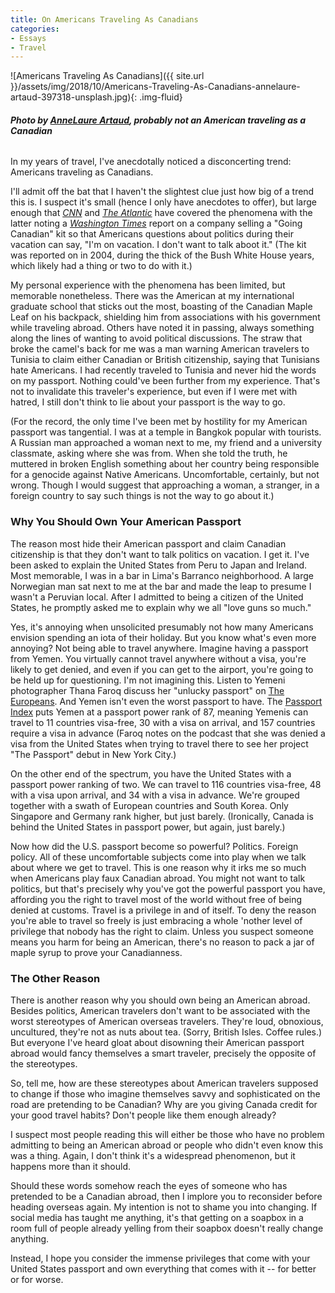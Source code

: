 ```yaml
---
title: On Americans Traveling As Canadians
categories:
- Essays
- Travel
---
```


![Americans Traveling As Canadians]({{ site.url }}/assets/img/2018/10/Americans-Traveling-As-Canadians-annelaure-artaud-397318-unsplash.jpg){: .img-fluid}

###### **Photo by [AnneLaure Artaud](https://unsplash.com/photos/-Paw27s_kTc?utm_source=unsplash&utm_medium=referral&utm_content=creditCopyText), probably not an American traveling as a Canadian**

In my years of travel, I've anecdotally noticed a disconcerting trend: Americans traveling as Canadians.

I'll admit off the bat that I haven't the slightest clue just how big of a trend this is. I suspect it's small (hence I only have anecdotes to offer), but large enough that [_CNN_](http://edition.cnn.com/travel/article/fake-canadians-canada-day-travel/index.html) and [_The Atlantic_](https://www.theatlantic.com/notes/2016/02/americans-pretend-to-be-canadian-while-traveling/470811/) have covered the phenomena with the latter noting a [_Washington Times_](https://www.washingtontimes.com/news/2004/dec/8/20041208-122554-8534r/) report on a company selling a "Going Canadian" kit so that Americans questions about politics during their vacation can say, "I'm on vacation. I don't want to talk aboot it." (The kit was reported on in 2004, during the thick of the Bush White House years, which likely had a thing or two to do with it.)

<!-- more -->

My personal experience with the phenomena has been limited, but memorable nonetheless. There was the American at my international graduate school that sticks out the most, boasting of the Canadian Maple Leaf on his backpack, shielding him from associations with his government while traveling abroad. Others have noted it in passing, always something along the lines of wanting to avoid political discussions. The straw that broke the camel's back for me was a man warning American travelers to Tunisia to claim either Canadian or British citizenship, saying that Tunisians hate Americans. I had recently traveled to Tunisia and never hid the words on my passport. Nothing could've been further from my experience. That's not to invalidate this traveler's experience, but even if I were met with hatred, I still don't think to lie about your passport is the way to go.

(For the record, the only time I've been met by hostility for my American passport was tangential. I was at a temple in Bangkok popular with tourists. A Russian man approached a woman next to me, my friend and a university classmate, asking where she was from. When she told the truth, he muttered in broken English something about her country being responsible for a genocide against Native Americans. Uncomfortable, certainly, but not wrong. Though I would suggest that approaching a woman, a stranger, in a foreign country to say such things is not the way to go about it.)

### Why You Should Own Your American Passport

The reason most hide their American passport and claim Canadian citizenship is that they don't want to talk politics on vacation. I get it. I've been asked to explain the United States from Peru to Japan and Ireland. Most memorable, I was in a bar in Lima's Barranco neighborhood. A large Norwegian man sat next to me at the bar and made the leap to presume I wasn't a Peruvian local. After I admitted to being a citizen of the United States, he promptly asked me to explain why we all "love guns so much."

Yes, it's annoying when unsolicited presumably not how many Americans envision spending an iota of their holiday. But you know what's even more annoying? Not being able to travel anywhere. Imagine having a passport from Yemen. You virtually cannot travel anywhere without a visa, you're likely to get denied, and even if you can get to the airport, you're going to be held up for questioning. I'm not imagining this. Listen to Yemeni photographer Thana Faroq discuss her "unlucky passport" on [The Europeans](https://anchor.fm/the-europeans/episodes/October-16-The-Unlucky-Passport-e2dia9/a-a5sblv). And Yemen isn't even the worst passport to have. The [Passport Index](https://www.passportindex.org/byRank.php) puts Yemen at a passport power rank of 87, meaning Yemenis can travel to 11 countries visa-free, 30 with a visa on arrival, and 157 countries require a visa in advance (Faroq notes on the podcast that she was denied a visa from the United States when trying to travel there to see her project "The Passport" debut in New York City.)

On the other end of the spectrum, you have the United States with a passport power ranking of two. We can travel to 116 countries visa-free, 48 with a visa upon arrival, and 34 with a visa in advance. We're grouped together with a swath of European countries and South Korea. Only Singapore and Germany rank higher, but just barely. (Ironically, Canada is behind the United States in passport power, but again, just barely.)

Now how did the U.S. passport become so powerful? Politics. Foreign policy. All of these uncomfortable subjects come into play when we talk about where we get to travel. This is one reason why it irks me so much when Americans play faux Canadian abroad. You might not want to talk politics, but that's precisely why you've got the powerful passport you have, affording you the right to travel most of the world without free of being denied at customs. Travel is a privilege in and of itself. To deny the reason you're able to travel so freely is just embracing a whole 'nother level of privilege that nobody has the right to claim. Unless you suspect someone means you harm for being an American, there's no reason to pack a jar of maple syrup to prove your Canadianness.

### The Other Reason

There is another reason why you should own being an American abroad. Besides politics, American travelers don't want to be associated with the worst stereotypes of American overseas travelers. They're loud, obnoxious, uncultured, they're not as nuts about tea. (Sorry, British Isles. Coffee rules.) But everyone I've heard gloat about disowning their American passport abroad would fancy themselves a smart traveler, precisely the opposite of the stereotypes.

So, tell me, how are these stereotypes about American travelers supposed to change if those who imagine themselves savvy and sophisticated on the road are pretending to be Canadian? Why are you giving Canada credit for your good travel habits? Don't people like them enough already?

I suspect most people reading this will either be those who have no problem admitting to being an American abroad or people who didn't even know this was a thing. Again, I don't think it's a widespread phenomenon, but it happens more than it should.

Should these words somehow reach the eyes of someone who has pretended to be a Canadian abroad, then I implore you to reconsider before heading overseas again. My intention is not to shame you into changing. If social media has taught me anything, it's that getting on a soapbox in a room full of people already yelling from their soapbox doesn't really change anything.

Instead, I hope you consider the immense privileges that come with your United States passport and own everything that comes with it -- for better or for worse.
